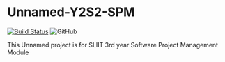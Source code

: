 # Unnamed-Y2S2-SPM

[![Build Status](https://travis-ci.org/SLIITGroupWork/InternEvaluation-Y3S2-SPM.svg?branch=user-story%2F%23532)](https://travis-ci.org/SLIITGroupWork/InternEvaluation-Y3S2-SPM) 
![GitHub](https://img.shields.io/github/license/mashape/apistatus.svg)


This Unnamed project is for SLIIT 3rd year Software Project Management Module
